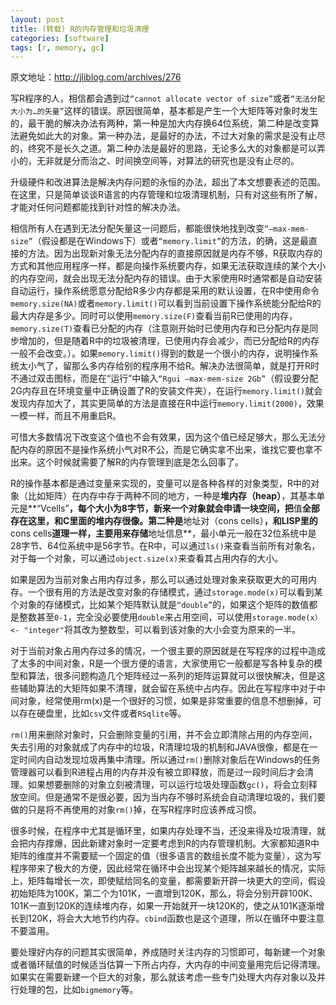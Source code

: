 ```yaml
---
layout: post
title: (转载) R的内存管理和垃圾清理
categories: [software]
tags: [r, memory, gc]
---
```


原文地址：<http://jliblog.com/archives/276>

写R程序的人，相信都会遇到过`“cannot allocate vector of size”`或者`“无法分配大小为…的矢量”`这样的错误。原因很简单，基本都是产生一个大矩阵等对象时发生的，最干脆的解决办法有两种，第一种是加大内存换64位系统，第二种是改变算法避免如此大的对象。第一种办法，是最好的办法，不过大对象的需求是没有止尽的，终究不是长久之道。第二种办法是最好的思路，无论多么大的对象都是可以弄小的，无非就是分而治之、时间换空间等，对算法的研究也是没有止尽的。

升级硬件和改进算法是解决内存问题的永恒的办法，超出了本文想要表述的范围。在这里，只是简单谈谈R语言的内存管理和垃圾清理机制，只有对这些有所了解，才能对任何问题都能找到针对性的解决办法。

相信所有人在遇到无法分配矢量这一问题后，都能很快地找到改变`“–max-mem-size”`（假设都是在Windows下）或者`“memory.limit”`的方法，的确，这是最直接的方法。因为出现新对象无法分配内存的直接原因就是内存不够，R获取内存的方式和其他应用程序一样，都是向操作系统要内存，如果无法获取连续的某个大小的内存空间，就会出现无法分配内存的错误。由于大家使用R时通常都是自动安装自动运行，操作系统愿意分配给R多少内存都是采用的默认设置，在R中使用命令`memory.size(NA)`或者`memory.limit()`可以看到当前设置下操作系统能分配给R的最大内存是多少。同时可以使用`memory.size(F)`查看当前R已使用的内存，`memory.size(T)`查看已分配的内存（注意刚开始时已使用内存和已分配内存是同步增加的，但是随着R中的垃圾被清理，已使用内存会减少，而已分配给R的内存一般不会改变。）。如果`memory.limit()`得到的数是一个很小的内存，说明操作系统太小气了，留那么多内存给别的程序用不给R。解决办法很简单，就是打开R时不通过双击图标，而是在“运行”中输入`“Rgui –max-mem-size 2Gb”`（假设要分配2G内存且在环境变量中正确设置了R的安装文件夹），在运行`memory.limit()`就会发现内存加大了，其实更简单的方法是直接在R中运行`memory.limit(2000)`，效果一模一样，而且不用重启R。

可惜大多数情况下改变这个值也不会有效果，因为这个值已经足够大，那么无法分配内存的原因不是操作系统小气对R不公，而是它确实拿不出来，谁找它要也拿不出来。这个时候就需要了解R的内存管理到底是怎么回事了。

R的操作基本都是通过变量来实现的，变量可以是各种各样的对象类型，R中的对象（比如矩阵）在内存中存于两种不同的地方，一种是**堆内存（heap）**，其基本单元是**“Vcells”**，每个大小为8字节，新来一个对象就会申请一块空间，把**值**全部存在这里，和C里面的堆内存很像。第二种是**地址对（cons cells）**，和LISP里的**cons cells**道理一样，主要用来存储**地址信息**，最小单元一般在32位系统中是28字节、64位系统中是56字节。在R中，可以通过`ls()`来查看当前所有对象名，对于每一个对象，可以通过`object.size(x)`来查看其占用内存的大小。

如果是因为当前对象占用内存过多，那么可以通过处理对象来获取更大的可用内存。一个很有用的方法是改变对象的存储模式，通过`storage.mode(x)`可以看到某个对象的存储模式，比如某个矩阵默认就是`“double”`的，如果这个矩阵的数值都是整数甚至`0-1`，完全没必要使用`double`来占用空间，可以使用`storage.mode(x） <- "integer"`将其改为整数型，可以看到该对象的大小会变为原来的一半。

对于当前对象占用内存过多的情况，一个很主要的原因就是在写程序的过程中造成了太多的中间对象，R是一个很方便的语言，大家使用它一般都是写各种复杂的模型和算法，很多问题构造几个矩阵经过一系列的矩阵运算就可以很快解决，但是这些辅助算法的大矩阵如果不清理，就会留在系统中占内存。因此在写程序中对于中间对象，经常使用rm(x)是一个很好的习惯，如果是非常重要的信息不想删掉，可以存在硬盘里，比如`csv`文件或者`RSqlite`等。

`rm()`用来删除对象时，只会删除变量的引用，并不会立即清除占用的内存空间，失去引用的对象就成了内存中的垃圾，R清理垃圾的机制和JAVA很像，都是在一定时间内自动发现垃圾再集中清理。所以通过`rm()`删除对象后在Windows的任务管理器可以看到R进程占用的内存并没有被立即释放，而是过一段时间后才会清理。如果想要删除的对象立刻被清理，可以运行垃圾处理函数`gc()`，将会立刻释放空间。但是通常不是很必要，因为当内存不够时系统会自动清理垃圾的，我们要做的只是将不再使用的对象`rm()`掉，在写R程序时应该养成习惯。

很多时候，在程序中尤其是循环里，如果内存处理不当，还没来得及垃圾清理，就会把内存撑爆，因此新建对象时一定要考虑到R的内存管理机制。大家都知道R中矩阵的维度并不需要赋一个固定的值（很多语言的数组长度不能为变量），这为写程序带来了极大的方便，因此经常在循环中会出现某个矩阵越来越长的情况，实际上，矩阵每增长一次，即使赋给同名的变量，都需要新开辟一块更大的空间，假设初始矩阵为100K，第二个为101K，一直增到120K，那么，将会分别开辟100K、101K一直到120K的连续堆内存，如果一开始就开一块120K的，使之从101K逐渐增长到120K，将会大大地节约内存。`cbind`函数也是这个道理，所以在循环中要注意不要滥用。

要处理好内存的问题其实很简单，养成随时关注内存的习惯即可，每新建一个对象或者循环赋值的时候适当估算一下所占内存，大内存的中间变量用完后记得清理。如果实在需要新建一个巨大的对象，那么就该考虑一些专门处理大内存对象以及并行处理的包，比如`bigmemory`等。